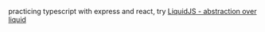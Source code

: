 practicing typescript with express and react, try [LiquidJS - abstraction over liquid](https://github.com/provable-things/liquidjs-lib)

